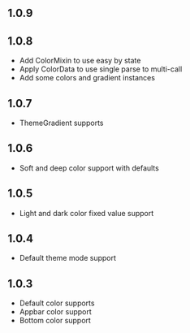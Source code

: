 ## 1.0.9
## 1.0.8

* Add ColorMixin to use easy by state
* Apply ColorData to use single parse to multi-call
* Add some colors and gradient instances

## 1.0.7

* ThemeGradient supports

## 1.0.6

* Soft and deep color support with defaults

## 1.0.5

* Light and dark color fixed value support

## 1.0.4

* Default theme mode support

## 1.0.3

* Default color supports
* Appbar color support
* Bottom color support